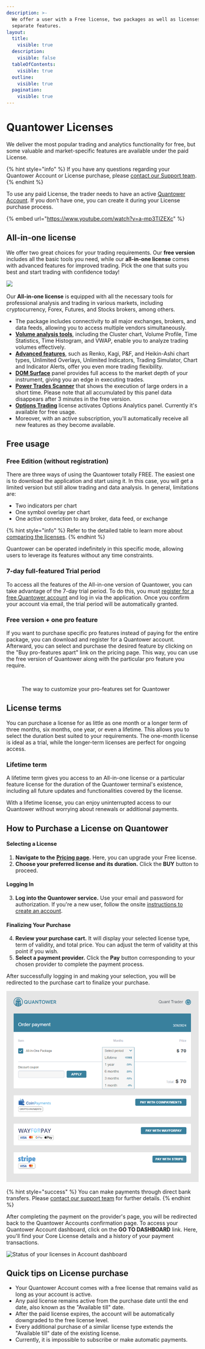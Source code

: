```yaml
---
description: >-
  We offer a user with a Free license, two packages as well as licenses for
  separate features.
layout:
  title:
    visible: true
  description:
    visible: false
  tableOfContents:
    visible: true
  outline:
    visible: true
  pagination:
    visible: true
---
```


# Quantower Licenses

We deliver the most popular trading and analytics functionality for free, but some valuable and market-specific features are available under the paid License.

{% hint style="info" %}
If you have any questions regarding your Quantower Account or License purchase, please [contact our Support team](https://www.quantower.com/contact-us).
{% endhint %}

To use any paid License, the trader needs to have an active [Quantower Account](quantower-account.md). If you don’t have one, you can create it during your License purchase process.

{% embed url="https://www.youtube.com/watch?v=a-mp3TIZEXc" %}

## All-in-one license

We offer two great choices for your trading requirements. Our **free version** includes all the basic tools you need, while our **all-in-one license** comes with advanced features for improved trading. Pick the one that suits you best and start trading with confidence today!

![](../.gitbook/assets/Screenshot\_1.png)

Our **All-in-one license** is equipped with all the necessary tools for professional analysis and trading in various markets, including cryptocurrency, Forex, Futures, and Stocks brokers, among others.&#x20;

* The package includes connectivity to all major exchanges, brokers, and data feeds, allowing you to access multiple vendors simultaneously.
* [**Volume analysis tools**](https://www.quantower.com/volumeanalysistools), including the Cluster chart, Volume Profile, Time Statistics, Time Histogram, and VWAP, enable you to analyze trading volumes effectively.
* [**Advanced features**](https://www.quantower.com/advancedfeatures), such as Renko, Kagi, P\&F, and Heikin-Ashi chart types, Unlimited Overlays, Unlimited Indicators, Trading Simulator, Chart and Indicator Alerts, offer you even more trading flexibility.
* [**DOM Surface**](https://www.quantower.com/blog/dom-surface-panel-for-deep-order-flow-analysis) panel provides full access to the market depth of your instrument, giving you an edge in executing trades.
* [**Power Trades Scanner**](https://help.quantower.com/analytics-panels/chart/power-trades) that shows the execution of large orders in a short time. Please note that all accumulated by this panel data disappears after 3 minutes in the free version.
* [**Options Trading**](https://www.quantower.com/options-trading-features) license activates Options Analytics panel. Currently it's available for free usage.
* Moreover, with an active subscription, you'll automatically receive all new features as they become available.

## Free usage

### Free Edition (without registration)

There are three ways of using the Quantower totally FREE. The easiest one is to download the application and start using it. In this case, you will get a limited version but still allow trading and data analysis. In general, limitations are:

* Two indicators per chart
* One symbol overlay per chart
* One active connection to any broker, data feed, or exchange

{% hint style="info" %}
Refer to the detailed table to learn more about [comparing the licenses](license-comparison.md).
{% endhint %}

Quantower can be operated indefinitely in this specific mode, allowing users to leverage its features without any time constraints.

### 7-day full-featured Trial period

To access all the features of the All-in-one version of Quantower, you can take advantage of the 7-day trial period. To do this, you must [register for a free Quantower account](quantower-account.md) and log in via the application. Once you confirm your account via email, the trial period will be automatically granted.

### Free version + one pro feature

If you want to purchase specific pro features instead of paying for the entire package, you can download and register for a Quantower account. Afterward, you can select and purchase the desired feature by clicking on the "Buy pro-features apart" link on the pricing page. This way, you can use the free version of Quantower along with the particular pro feature you require.



<figure><img src="../.gitbook/assets/Screenshot_2.png" alt=""><figcaption><p>The way to customize your pro-features set for Quantower</p></figcaption></figure>

## License terms

You can purchase a license for as little as one month or a longer term of three months, six months, one year, or even a lifetime. This allows you to select the duration best suited to your requirements. The one-month license is ideal as a trial, while the longer-term licenses are perfect for ongoing access.&#x20;

### Lifetime term

A lifetime term gives you access to an All-in-one license or a particular feature license for the duration of the Quantower terminal's existence, including all future updates and functionalities covered by the license.

With a lifetime license, you can enjoy uninterrupted access to our Quantower without worrying about renewals or additional payments.

## How to Purchase a License on Quantower

#### Selecting a License

1. **Navigate to the** [**Pricing page**](https://www.quantower.com/pricing)**.** Here, you can upgrade your Free license.
2. **Choose your preferred license and its duration.** Click the **BUY** button to proceed.

#### Logging In

3. **Log into the Quantower service.** Use your email and password for authorization. If you're a new user, follow the onsite [instructions to create an account](quantower-account.md#account-creation).

#### Finalizing Your Purchase

4. **Review your purchase cart.** It will display your selected license type, term of validity, and total price. You can adjust the term of validity at this point if you wish.
5. **Select a payment provider.** Click the **Pay** button corresponding to your chosen provider to complete the payment process.

After successfully logging in and making your selection, you will be redirected to the purchase cart to finalize your purchase.

![Order payment for Quantower license](../.gitbook/assets/paymentCart.png)

{% hint style="success" %}
You can make payments through direct bank transfers. Please [contact our support team](https://www.quantower.com/contact-us) for further details.
{% endhint %}

After completing the payment on the provider's page, you will be redirected back to the Quantower Accounts confirmation page. To access your Quantower Account dashboard, click on the **GO TO DASHBOARD** link. Here, you'll find your Core License details and a history of your payment transactions.

![Status of your licenses in Account dashboard](../.gitbook/assets/account-dashboard-quantower.png)

## Quick tips on License purchase

* Your Quantower Account comes with a free license that remains valid as long as your account is active.
* Any paid license remains active from the purchase date until the end date, also known as the "Available till" date.
* After the paid license expires, the account will be automatically downgraded to the free license level.
* Every additional purchase of a similar license type extends the "Available till" date of the existing license.
* Currently, it is impossible to subscribe or make automatic payments.
